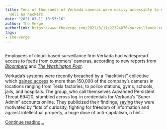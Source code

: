 ```yaml
---
title: Tens of thousands of Verkada cameras were easily accessible to employees as
  well as hackers
date: "2021-03-11 10:53:16"
author: The Verge
authorlink: https://www.theverge.com/2021/3/11/22324876/surveillance-camera-firm-verkada-breached-hacked-super-admin-access-employees
tags:
- The-Verge
---
```

<figure>
      <img alt="" src="https://cdn.vox-cdn.com/thumbor/1q_CxkE--yvZgNVdIha-n6SCCYA=/0x2:7952x5303/1310x873/cdn.vox-cdn.com/uploads/chorus_image/image/68947333/Verkada_Camera_Outdoor2.0.jpg" />
    </figure>

  <p id="DPMRFi">Employees of cloud-based surveillance firm Verkada had widespread access to feeds from customers’ cameras, according to new reports from <a href="https://www.bloomberg.com/news/articles/2021-03-11/verkada-workers-had-extensive-access-to-private-customer-cameras?sref=ylv224K8"><em>Bloomberg</em></a><em> </em>and <a href="https://www.washingtonpost.com/technology/2021/03/10/verkada-hack-surveillance-risk/"><em>The Washington Post</em></a>. </p>
<p id="7pLMRW">Verkada’s systems were recently breached by a “hacktivist” collective which <a href="https://www.theverge.com/2021/3/9/22322122/verkada-hack-150000-security-cameras-tesla-factory-cloudflare-jails-hospitals">gained access</a> to more than 150,000 of the company’s cameras in locations ranging from Tesla factories, to police stations, gyms, schools, jails, and hospitals. The group, who call themselves Advanced Persistent Threat 69420, stumbled across log-in credentials for Verkada’s “Super Admin” accounts online. They publicized their findings, <a href="https://www.bloomberg.com/news/articles/2021-03-09/hackers-expose-tesla-jails-in-breach-of-150-000-security-cams">saying</a> they were motivated by “lots of curiosity, fighting for freedom of information and against intellectual property, a huge dose of anti-capitalism, a hint...</p>
  <p>
    <a href="https://www.theverge.com/2021/3/11/22324876/surveillance-camera-firm-verkada-breached-hacked-super-admin-access-employees">Continue reading&hellip;</a>
  </p>